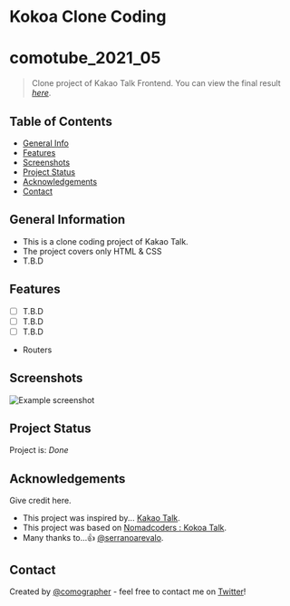 # Kokoa Clone Coding

# comotube_2021_05

> Clone project of Kakao Talk Frontend.
> You can view the final result [_here_](https://comographer.github.io/kokoa_clone_2021_04/).

<!-- To be updated -->

## Table of Contents

- [General Info](#general-information)
- [Features](#features)
- [Screenshots](#screenshots)
- [Project Status](#project-status)
- [Acknowledgements](#acknowledgements)
- [Contact](#contact)

## General Information

- This is a clone coding project of Kakao Talk.
- The project covers only HTML & CSS
- T.B.D

## Features

- [ ] T.B.D
- [ ] T.B.D
- [ ] T.B.D
- Routers

## Screenshots

![Example screenshot]()

<!-- To be updated -->

## Project Status

Project is: _Done_

## Acknowledgements

Give credit here.

- This project was inspired by... [Kakao Talk](https://www.kakaocorp.com/page/service/service/KakaoTalk).
- This project was based on [Nomadcoders : Kokoa Talk](https://nomadcoders.co/kokoa-clone/).
- Many thanks to...👍 [@serranoarevalo](https://github.com/serranoarevalo).

## Contact

Created by [@comographer](https://github.com/comographer) - feel free to contact me on [Twitter](https://twitter.com/_Comographer)!

